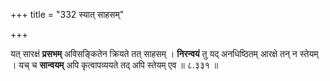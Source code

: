 +++
title = "332 स्यात् साहसम्"

+++

यत् सारक्षं **प्रसभम्** अविसङ्कितेन क्रियते तत् साहसम् । **निरन्वयं** तु यद् अनधिष्ठितम् आरक्षे तन् न स्तेयम् । यच् च **सान्वयम्** अपि कृत्वापव्ययते तद् अपि स्तेयम् एव ॥ ८.३३१ ॥